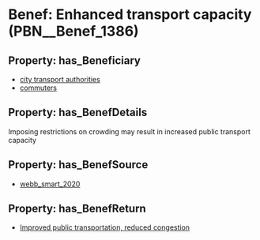 # Benef: __Enhanced transport capacity__ (PBN__Benef_1386)

## Property: has_Beneficiary

* [city transport authorities](../Stakeholder/PBN__Stakeholder_531)
* [commuters](../Stakeholder/PBN__Stakeholder_532)

## Property: has_BenefDetails

Imposing restrictions on crowding may result in increased public transport capacity

## Property: has_BenefSource

* [webb_smart_2020](../Article/PBN__Article_294)

## Property: has_BenefReturn

* [Improved public transportation, reduced congestion](../BenefReturn/PBN__BenefReturn_1573)

